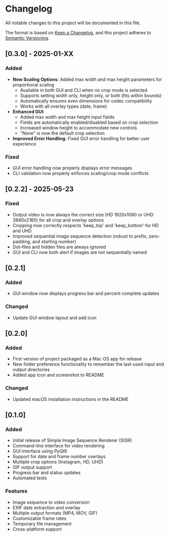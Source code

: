 # Changelog

All notable changes to this project will be documented in this file.

The format is based on [Keep a Changelog](https://keepachangelog.com/en/1.0.0/),
and this project adheres to [Semantic Versioning](https://semver.org/spec/v2.0.0.html).

## [0.3.0] - 2025-01-XX
### Added
- **New Scaling Options**: Added max width and max height parameters for proportional scaling
  - Available in both GUI and CLI when no crop mode is selected
  - Supports setting width only, height only, or both (fits within bounds)
  - Automatically ensures even dimensions for codec compatibility
  - Works with all overlay types (date, frame)
- **Enhanced GUI**: 
  - Added max width and max height input fields
  - Fields are automatically enabled/disabled based on crop selection
  - Increased window height to accommodate new controls
  - "None" is now the default crop selection
- **Improved Error Handling**: Fixed GUI error handling for better user experience

### Fixed
- GUI error handling now properly displays error messages
- CLI validation now properly enforces scaling/crop mode conflicts

## [0.2.2] - 2025-05-23
### Fixed
- Output video is now always the correct size (HD 1920x1080 or UHD 3840x2160) for all crop and overlay options
- Cropping now correctly respects 'keep_top' and 'keep_bottom' for HD and UHD
- Improved sequential image sequence detection (robust to prefix, zero-padding, and starting number)
- Dot-files and hidden files are always ignored
- GUI and CLI now both alert if images are not sequentially named

## [0.2.1] 
### Added
- GUI window now displays progress bar and percent complete updates

### Changed
- Update GUI window layout and add icon

## [0.2.0] 
### Added
- First version of project packaged as a Mac OS app for release
- New folder preference functionality to remember the last-used input and output directories
- Added app icon and screenshot to README

### Changed
- Updated macOS installation instructions in the README 

## [0.1.0] 

### Added
- Initial release of Simple Image Sequence Renderer (SISR)
- Command-line interface for video rendering
- GUI interface using PyQt6
- Support for date and frame number overlays
- Multiple crop options (Instagram, HD, UHD)
- GIF output support
- Progress bar and status updates
- Automated tests

### Features
- Image sequence to video conversion
- EXIF date extraction and overlay
- Multiple output formats (MP4, MOV, GIF)
- Customizable frame rates
- Temporary file management
- Cross-platform support 